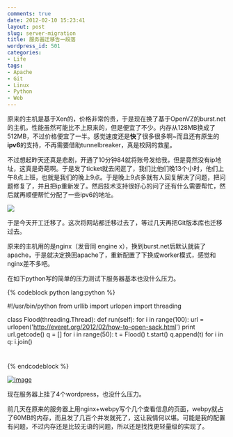 ```yaml
---
comments: true
date: 2012-02-10 15:23:41
layout: post
slug: server-migration
title: 服务器迁移告一段落
wordpress_id: 501
categories:
- Life
tags:
- Apache
- Git
- Linux
- Python
- Web
---
```


原来的主机是基于Xen的，价格非常的贵，于是现在换了基于OpenVZ的burst.net的主机，性能虽然可能比不上原来的，但是便宜了不少。内存从128MB换成了512MB，不过价格便宜了一半。感觉速度还是**快**了很多很多啊~而且还有原生的**ipv6**的支持，不再需要借助tunnelbreaker，真是校网的救星。

不过想起昨天还真是悲剧，开通了10分钟84就将账号发给我，但是竟然没有ip地址，这真是奇葩啊。于是发了ticket就去闲逛了，我们比他们晚13个小时，他们上午8点上班，也就是我们的晚上9点。于是晚上9点多就有人回复解决了问题，把问题修复了，并且把ip重新发了。然后技术支持很好心的问了还有什么需要帮忙，然后就再顺便帮忙分配了一些ipv6的地址。

[![](http://everet.org/wp-content/uploads/2012/02/QQ截图20120210155314-640x578.jpg)](http://everet.org/wp-content/uploads/2012/02/QQ截图20120210155314.jpg)

于是今天开工迁移了。这次将网站都迁移过去了，等过几天再把Git版本库也迁移过去。

原来的主机用的是nginx（发音同 engine x），换到burst.net后默认就装了apache，于是就决定换回apache了，重新配置了下换成worker模式，感觉和nginx差不多吧。

在如下python写的简单的压力测试下服务器基本也没什么压力。<!-- more -->


{% codeblock python lang:python %}

#!/usr/bin/python
from urllib import urlopen
import threading

class Flood(threading.Thread):
    def run(self):
        for i in range(100):
            url = urlopen('http://everet.org/2012/02/how-to-open-sack.html')
            print url.getcode()
q = []
for i in range(50):
    t = Flood()
    t.start()
    q.append(t)
for i in q:
    i.join()

#

{% endcodeblock %}


[![image](http://everet.org/wp-content/uploads/2012/02/image_thumb.png)](http://everet.org/wp-content/uploads/2012/02/image.png)

现在服务器上挂了4个wordpress，也没什么压力。

前几天在原来的服务器上用nginx+webpy写个几个查看信息的页面，webpy就占了60MB的内存，而且发了几百个并发就死了，这让我情何以堪。可能是我的配置有问题，不过内存还是比较无语的问题，所以还是找找更轻量级的实现了。
